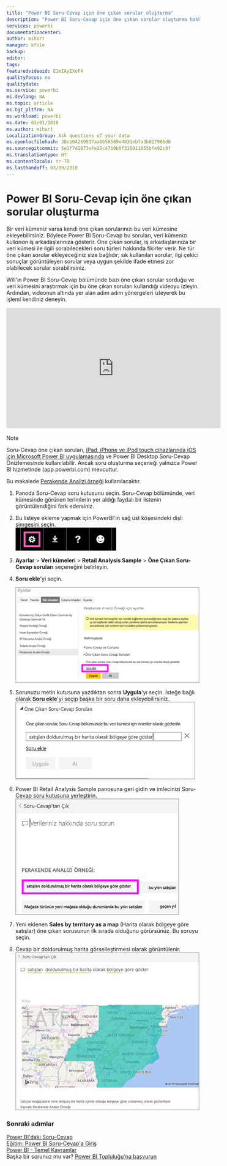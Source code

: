 ```yaml
---
title: "Power BI Soru-Cevap için öne çıkan sorular oluşturma"
description: "Power BI Soru-Cevap için öne çıkan sorular oluşturma hakkında belge"
services: powerbi
documentationcenter: 
author: mihart
manager: kfile
backup: 
editor: 
tags: 
featuredvideoid: E1mIAyEXuF4
qualityfocus: no
qualitydate: 
ms.service: powerbi
ms.devlang: NA
ms.topic: article
ms.tgt_pltfrm: NA
ms.workload: powerbi
ms.date: 03/01/2018
ms.author: mihart
LocalizationGroup: Ask questions of your data
ms.openlocfilehash: 38cb04269937aa0b56589e4831eb7a3b027986d0
ms.sourcegitcommit: 5e1f7d2673efe25c47b9b9f315011055bfe92c8f
ms.translationtype: HT
ms.contentlocale: tr-TR
ms.lasthandoff: 03/09/2018
---
```

# <a name="create-featured-questions-for-power-bi-qa"></a>Power BI Soru-Cevap için öne çıkan sorular oluşturma
Bir veri kümeniz varsa kendi öne çıkan sorularınızı bu veri kümesine ekleyebilirsiniz.  Böylece Power BI Soru-Cevap bu soruları, veri kümenizi *kullanan* iş arkadaşlarınıza gösterir.  Öne çıkan sorular, iş arkadaşlarınıza bir veri kümesi ile ilgili sorabilecekleri soru türleri hakkında fikirler verir. Ne tür öne çıkan sorular ekleyeceğiniz size bağlıdır; sık kullanılan sorular, ilgi çekici sonuçlar görüntüleyen sorular veya uygun şekilde ifade etmesi zor olabilecek sorular sorabilirsiniz.

Will'in Power BI Soru-Cevap bölümünde bazı öne çıkan sorular sorduğu ve veri kümesini araştırmak için bu öne çıkan soruları kullandığı videoyu izleyin. Ardından, videonun altında yer alan adım adım yönergeleri izleyerek bu işlemi kendiniz deneyin.

<iframe width="560" height="315" src="https://www.youtube.com/embed/E1mIAyEXuF4" frameborder="0" allowfullscreen></iframe>

> [!NOTE]
> Soru-Cevap öne çıkan soruları, [iPad, iPhone ve iPod touch cihazlarında iOS için Microsoft Power BI uygulamasında](mobile-apps-ios-qna.md) ve Power BI Desktop Soru-Cevap Önizlemesinde kullanılabilir. Ancak soru oluşturma seçeneği yalnızca Power BI hizmetinde (app.powerbi.com) mevcuttur.
> 

Bu makalede [Perakende Analizi örneği](sample-datasets.md) kullanılacaktır.

1. Panoda Soru-Cevap soru kutusunu seçin.   Soru-Cevap bölümünde, veri kümesinde görünen terimlerin yer aldığı faydalı bir listenin görüntülendiğini fark edersiniz.
2. Bu listeye ekleme yapmak için PowerBI'ın sağ üst köşesindeki dişli simgesini seçin.  
   ![dişli simgesi](media/service-q-and-a-create-featured-questions/pbi_gearicon2.jpg)
3. **Ayarlar** &gt; **Veri kümeleri** &gt; **Retail Analysis Sample** &gt; **Öne Çıkan Soru-Cevap soruları** seçeneğini belirleyin.  
4. **Soru ekle**'yi seçin.
   
   ![Ayarlar menüsü](media/service-q-and-a-create-featured-questions/power-bi-settings.png)
5. Sorunuzu metin kutusuna yazdıktan sonra **Uygula**'yı seçin.   İsteğe bağlı olarak **Soru ekle**'yi seçip başka bir soru daha ekleyebilirsiniz.  
   ![Öne çıkan Soru-Cevap Soruları bölmesi](media/service-q-and-a-create-featured-questions/power-bi-type-featured-question.png)
6. Power BI Retail Analysis Sample panosuna geri gidin ve imlecinizi Soru-Cevap soru kutusuna yerleştirin.   
   ![Soru-Cevap soru kutusu](media/service-q-and-a-create-featured-questions/power-bi-featured-q.png)
7. Yeni eklenen **Sales by territory as a map** (Harita olarak bölgeye göre satışlar) öne çıkan sorusunun ilk sırada olduğunu görürsünüz. Bu soruyu seçin.  
8. Cevap bir doldurulmuş harita görselleştirmesi olarak görüntülenir.  
   ![harita görselleştirmesi](media/service-q-and-a-create-featured-questions/power-bi-filled-map.png)

### <a name="next-steps"></a>Sonraki adımlar
[Power BI'daki Soru-Cevap](power-bi-q-and-a.md)  
[Eğitim: Power BI Soru-Cevap'a Giriş](power-bi-visualization-introduction-to-q-and-a.md)  
[Power BI - Temel Kavramlar](service-basic-concepts.md)  
Başka bir sorunuz mu var? [Power BI Topluluğu'na başvurun](http://community.powerbi.com/)

